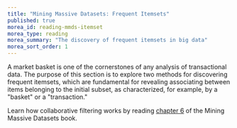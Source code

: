 ```yaml
---
title: "Mining Massive Datasets: Frequent Itemsets" 
published: true
morea_id: reading-mmds-itemset
morea_type: reading
morea_summary: "The discovery of frequent itemsets in big data"
morea_sort_order: 1
---
```


A market basket is one of the cornerstones of any analysis of transactional data.  The purpose of this section is to explore two methods for discovering frequent itemsets, which are fundamental for revealing associating between items belonging to the initial subset, as characterized, for example, by a "basket" or a "transaction."

Learn how collaborative filtering works by reading [chapter 6](http://infolab.stanford.edu/~ullman/mmds/ch6.pdf) of the Mining Massive Datasets book.

